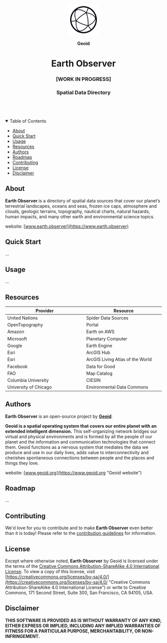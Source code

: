 <header>
<p align="center">
    <img src=".github/images/geoid-logo_light.png" width="20%" height="20%" alt="Geoid Logo">
</p>
<p align='center' style='border-bottom: none;'><b>Geoid</b></p>
<h1 align='center' style='border-bottom: none;'>Earth Observer</h1>
<h3 align='center'>[WORK IN PROGRESS]</h3>
<h3 align='center'>Spatial Data Directory</h3>
</header>


<br/>
<details open="open">
<summary>Table of Contents</summary>

- [About](#about)
- [Quick Start](#quick-start)
- [Usage](#usage)
- [Resources](#resources)
- [Authors](#authors)
- [Roadmap](#roadmap)
- [Contributing](#contributing)
- [License](#license)
- [Disclaimer](#disclaimer)

</details>



## About


**Earth Observer** is a directory of spatial data sources that cover our planet’s terrestrial landscapes, oceans and seas, frozen ice caps, atmosphere and clouds, geologic terrains, topography, nautical charts, natural hazards, human impacts, and many other earth and environmental science topics.

website: [www.earth.observer](https://www.earth.observer)


## Quick Start

...


## Usage

...


## Resources

| <div style="width:240px">Provider</div> | <div style="width:240px">Resource</div> | <div style="width:120px">Link</div> |
| ------------------------------------- | ------------------------------------- | ------------------------------------- |
| United Nations                        | Spider Data Sources                   | [>>>](https://www.un-spider.org/links-and-resources/data-sources) |
| OpenTopography                        | Portal                                | [>>>](https://portal.opentopography.org/) |
| Amazon                                | Earth on AWS                          | [>>>](https://aws.amazon.com/earth/) |
| Microsoft                             | Planetary Computer                    | [>>>](https://planetarycomputer.microsoft.com/) |
| Google                                | Earth Engine                          | [>>>](https://developers.google.com/earth-engine/) |
| Esri                                  | ArcGIS Hub                            | [>>>](https://hub.arcgis.com/) |
| Esri                                  | ArcGIS Living Atlas of the World      | [>>>](https://livingatlas.arcgis.com/) |
| Facebook                              | Data for Good                         | [>>>](https://dataforgood.facebook.com/) |
| FAO                                   | Map Catalog                           | [>>>](https://data.apps.fao.org/map/catalog/) |
| Columbia University                   | CIESIN                                | [>>>](http://www.ciesin.org/sub_guide.html) |
| University of Chicago                 | Environmental Data Commons            | [>>>](https://portal.occ-data.org/) |







## Authors

**Earth Observer** is an open-source project by **[Geoid](https://www.geoid.org "Geoid website")**.

**Geoid is a spatial operating system that covers our entire planet with an extended intelligent dimension.**
This self-organizing network bridges our virtual and physical environments and is formed by all the people of our planet and the information and communication technologies that connect them. Geoid functions as a nervous system that mediates the data we produce and use in our daily lives, adds value to interconnectivity and cherishes spontaneous connections between people and the places and things they love.

website: [www.geoid.org](https://www.geoid.org "Geoid website")


## Roadmap

...


## Contributing

We'd love for you to contribute and to make **Earth Observer** even better than it is today!
Please refer to the [contribution guidelines](.github/CONTRIBUTING.md) for information.


## License


Except where otherwise noted, **Earth Observer** by Geoid is licensed under the terms of the [Creative Commons Attribution-ShareAlike 4.0 International License](https://creativecommons.org/licenses/by-sa/4.0/ "Creative Commons Attribution-ShareAlike 4.0 International License"). To view a copy of this license, visit [https://creativecommons.org/licenses/by-sa/4.0/](https://creativecommons.org/licenses/by-sa/4.0/ "Creative Commons Attribution-ShareAlike 4.0 International License") or write to Creative Commons, 171 Second Street, Suite 300, San Francisco, CA 94105, USA.



## Disclaimer

**THIS SOFTWARE IS PROVIDED AS IS WITHOUT WARRANTY OF ANY KIND, EITHER EXPRESS OR IMPLIED, INCLUDING ANY IMPLIED WARRANTIES OF FITNESS FOR A PARTICULAR PURPOSE, MERCHANTABILITY, OR NON-INFRINGEMENT.**
